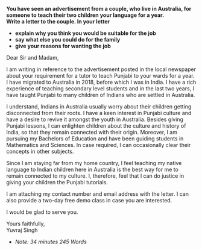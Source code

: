 
**You have seen an advertisement from a couple, who live in Australia, for someone to teach their two children your language for a year.**  
**Write a letter to the couple. In your letter**  
- **explain why you think you would be suitable for the job**  
- **say what else you could do for the family**  
- **give your reasons for wanting the job**  


Dear Sir and Madam,

I am writing in reference to the advertisement posted in the local newspaper about your requirement for a tutor to teach Punjabi to your wards for a year. I have migrated to Australia in 2018, before which I was in India. I have a rich experience of teaching secondary level students and in the last two years, I have taught Punjabi to many children of Indians who are settled in Australia.

I understand, Indians in Australia usually worry about their children getting disconnected from their roots. I have a keen interest in Punjabi culture and have a desire to revive it amongst the youth in Australia. Besides giving Punjabi lessons, I can enlighten children about the culture and history of India, so that they remain connected with their origin. Moreover, I am pursuing my Bachelors of Education and have been guiding students in Mathematics and Sciences. In case required, I can occasionally clear their concepts in other subjects.

Since I am staying far from my home country, I feel teaching my native language to Indian children here in Australia is the best way for me to remain connected to my culture. I, therefore, feel that I can do justice in giving your children the Punjabi tutorials.

I am attaching my contact number and email address with the letter. I can also provide a two-day free demo class in case you are interested.

I would be glad to serve you.

Yours faithfully,  
Yuvraj Singh

- *Note: 34 minutes 245 Words*
